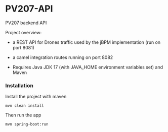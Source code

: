 # PV207-API
PV207 backend API

Project overview:
- a REST API for Drones traffic used by the jBPM implementation (run on port 8081)
- a camel integration routes running on port 8082

- Requires Java JDK 17 (with JAVA_HOME environment variables set) and Maven

### Installation
Install the project with maven
```
mvn clean install
```
Then run the app
```
mvn spring-boot:run
```